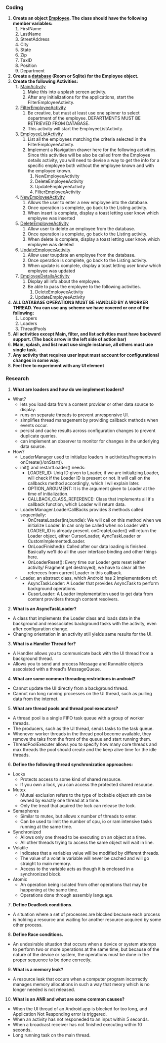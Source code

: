### Coding ###
1. <b>Create an object [Employee](app/src/main/java/ca/judacribz/week3weekend_threads/models/Employee.java). The class should have the following member variables:</b>
    1. FirstName
    2. LastName
    3. StreetAddress
    4. City
    5. State
    6. Zip
    7. TaxID
    8. Position
    9. Department
2. <b>Create a [database](app/src/main/java/ca/judacribz/week3weekend_threads/models) (Room or Sqlite) for the Employee object.</b>
3. <b>Create the following Activities:</b>
    1. [MainActivity](app/src/main/java/ca/judacribz/week3weekend_threads/MainActivity.java)
        1. Make this into a splash screen activity.
        2. After any initializations for the applications, start the FilterEmployeeActivity.
    2. [FilterEmployeeActivity](app/src/main/java/ca/judacribz/week3weekend_threads/nav/FilterEmployeeActivity.java)
        1. Be creative, but must at least use one spinner to select department of the employee. DEPARTMENTS MUST BE RETRIEVED FROM DATABASE.
        2. This activity will start the EmployeeListActivity.
    3. [EmployeeListActivity](app/src/main/java/ca/judacribz/week3weekend_threads/list/EmployeeListActivity.java)
        1. List all the employees matching the criteria selected in the FilterEmployeeActivity.
        2. Implement a Navigation drawer here for the following activities.  Since this activities will be also be called from the Employee details activity, you will need to devise a way to get the info for a specific employee both without the employee known and with the employee known.
            1. NewEmployeeActivity
            2. DeleteEmployeeActivity
            3. UpdateEmployeeActivity
            4. FilterEmployeeActivity
    4. [NewEmployeeActivity](app/src/main/java/ca/judacribz/week3weekend_threads/nav/NewEmployeeActivity.java)
        1. Allows the user to enter a new employee into the database.
        2. Once operation is complete, go back to the Listing activity.
        3. When insert is complete, display a toast letting user know which employee was inserted
    5. [DeleteEmployeeActivity](app/src/main/java/ca/judacribz/week3weekend_threads/nav/DeleteEmployeeActivity.java)
        1. Allow user to delete an employee from the database.
        2. Once operation is complete, go back to the Listing activity.
        3. When delete is complete, display a toast letting user know which employee was deleted
    6. [UpdateEmployeeActivity](app/src/main/java/ca/judacribz/week3weekend_threads/nav/UpdateEmployeeActivity.java)
        1. Allow user toupdate an employee from the database.
        2. Once operation is complete, go back to the Listing activity.
        3. When update is complete, display a toast letting user know which employee was updated
    7. [EmployeeDetailsActivity](app/src/main/java/ca/judacribz/week3weekend_threads/list/EmployeeDetailsActivity.java)
        1. Display all info about the employee.
        2. Be able to pass the employee to the following activities.
            1. DeleteEmployeeActivity
            2. UpdateEmployeeActivity
4. <b>ALL DATABASE OPERATIONS MUST BE HANDLED BY A WORKER THREAD.  You can use any scheme we have covered or one of the following:</b>
    1. Loopers
    2. Loaders
    3. ThreadPools
5. <b>All activities except Main, filter, and list activities must have backward support.  (The back arrow in the left side of action bar)</b>
6. <b>Main, splash, and list must use single instance, all others must use single task.</b>
7. <b>Any activity that requires user input must account for configurational changes in some way.</b>
8. <b>Feel free to experiment with any UI element</b>

### Research ###
1. <b>What are loaders and how do we implement loaders?</b>
* What?
    * lets you load data from a content provider or other data source to display.
    * runs on separate threads to prevent unresponsive UI.
    * simplifies thread management by providing callback methods when events occur.
    * persist and cache results across configuration changes to prevent duplicate queries.
    * can implement an observer to monitor for changes in the underlying data source.
* How?
    * LoaderManager used to initialize loaders in acitivities/fragments in onCreate()/onStart().
    * init() and restartLoader() needs:
        * LOADER_ID: Uniq ID given to Loader, if we are initializing Loader, will check if the Loader ID is present or not. It will call on the callbacks method accordingly, which I wil explain later.
        * OPTION_ARGUMENT: It is the argument given to Loader at the time of initialization.
        * CALLBACK_CLASS_REFERENCE: Class that implements all it's callback function, which Loader will return data.
    * LoaderManager.LoaderCallBacks provides 3 methods called sequentially:
        * OnCreateLoader(int,bundle): We will call on this method when we initialize Loader. In can only be called when no Loader with LOADER_ID is already present. onCreateLoader() will return the Loader object, either CursorLoader, AyncTaskLoader or CustomImplementedLoader.
        * OnLoadFinished(): Called after our data loading is finished. Basically we'll do all the user interface binding and other things here.
        * OnLoaderReset(): Every time our Loader gets reset (either activity/ Fragment get destroyed), we have to clear all the refereces from current Loader in this callback.
    * Loader, an abstract class, which Android has 2 implementations of:
        * AsyncTaskLoader: A Loader that provides AsyncTask to perform background operations.
        * CusorLoader: A Loader implementation used to get data from content providers through content resolvers.
2. <b>What is an AsyncTaskLoader?</b>
* A class that implements the Loader class and loads data in the background and reassociates background tasks with the activity, even after configuration change.
* Changing orientation in an activity still yields same results for the UI.
3. <b>What is a Handler Thread for?</b>
* A Handler allows you to communicate back with the UI thread from a background thread.
* Allows you to send and process Message and Runnable objects asscoiated with a thread's MessageQueue.
4. <b>What are some common threading restrictions in android?</b>
* Cannot update the UI directly from a background thread.
* Cannot run long running processes on the UI thread, such as pulling data from the internet.
5. <b>What are thread pools and thread pool executors?</b>
* A thread pool is a single FIFO task queue with a group of worker threads.
* The producers, such as the UI thread, sends tasks to the task queue.
* Whenever worker threads in the thread pool become available, they remove the taks from the front of the queue and start running them.
* ThreadPoolExecuter allows you to specify how many core threads and max threads the pool should create and the keep alive time for the idle threads.
6. <b>Define the following thread synchronization approaches:</b>
* Locks
    * Protects access to some kind of shared resource. 
    * If you own a lock, you can access the protected shared resource.
* Mutex
    * Mutual exclusion refers to the type of lockable object ath can be owned by exactly one thread at a time.
    * Only the tread that aquired the lock can release the lock.
* Semaphores
    * Similar to mutex, but allows x number of threads to enter.
    * Can be used to limit the number of cpu, io or ram intensive tasks running at the same time.
* Synchronized
    * Allows only one thread to be executing on an object at a time.
    * All other threads trying to access the same object will wait in line.
* Volatile
    * Indicates that a variables value will be modified by different threads.
    * The value of a volatile variable will never be cached and will go straight to main memory.
    * Access to the variable acts as though it is enclosed in a synchronized  block.
* Atomic
    * An operation being isolated from other operations that may be happening at the same time.
    * Operations done through assembly language.
7. <b>Define Deadlock conditions.</b>
* A situation where a set of processes are blocked because each process is holding a resource and waiting for another resource acquired by some other process.
8. <b>Define Race conditions.</b>
* An undesirable situation that occurs when a device or system attemps to perform two or more operations at the same time, but because of the nature of the device or system, the operations must be done in the proper sequence to be done correctly.
9. <b>What is a memory leak?</b>
* A resource leak that occurs when a computer program incorrectly manages memory allocations in such a way that meory which is no longer needed is not released.
10. <b>What is an ANR and what are some common causes?</b>
* When the UI thread of an Android app is blocked for too long, and Application Not Responding error is triggered.
* When an activity has not responeded to an input within 5 seconds.
* When a broadcast receiver has not finished executing within 10 seconds.
* Long running task on the main thread.
